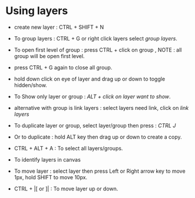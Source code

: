 # Using layers
- create new layer : CTRL + SHIFT + N
- To group layers : CTRL + G or right click layers select _group layers_.
- To open first level of group : press CTRL + click on group , NOTE : all group will be open first level.
- press CTRL + G again to close all group.
- hold down click on eye of layer and drag up or down to toggle hidden/show.
- To Show only layer or group : _ALT + click on layer want to show_.
- alternative with group is link layers : select layers need link, click on _link layers_
  
- To duplicate layer or group, select layer/group then press : _CTRL J_
- Or to duplicate : hold ALT key then drag up or down to create a copy.

- CTRL + ALT + A : To select all layers/groups.
- To identify layers in canvas

- To move layer : select layer then press Left or Right arrow key to move 1px, hold SHIFT to move 10px.
- CTRL + |[ or ]| : To move layer up or down.
